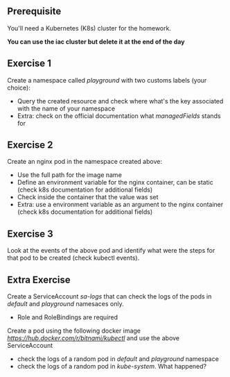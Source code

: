 ## Prerequisite

You'll need a Kubernetes (K8s) cluster for the homework.

**You can use the iac cluster but delete it at the end of the day**


## Exercise 1

Create a namespace called *playground* with two customs labels (your choice):
  * Query the created resource and check where what's the key associated with the name of your namespace
  * Extra: check on the official documentation what *managedFields* stands for

## Exercise 2

Create an nginx pod in the namespace created above:
  * Use the full path for the image name
  * Define an environment variable for the nginx container, can be static (check k8s documentation for additional fields)
  * Check inside the container that the value was set
  * Extra: use a environment variable as an argument to the nginx container (check k8s documentation for additional fields)

## Exercise 3

Look at the events of the above pod  and identify what were the steps for that pod to be created (check kubectl events).

## Extra Exercise

Create a ServiceAccount *sa-logs* that can check the logs of the pods in *default* and *playground* namesaces only.
* Role and RoleBindings are required

Create a pod using the following docker image *https://hub.docker.com/r/bitnami/kubectl* and use the above ServiceAccount
* check the logs of a random pod in *default* and *playground* namespace
* check the logs of a random pod in *kube-system*. What happened?
